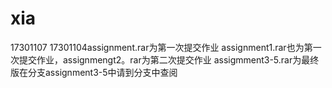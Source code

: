 # xia
17301107
17301104assignment.rar为第一次提交作业
assignment1.rar也为第一次提交作业，assignmengt2。rar为第二次提交作业
assigmment3-5.rar为最终版在分支assignment3-5中请到分支中查阅
